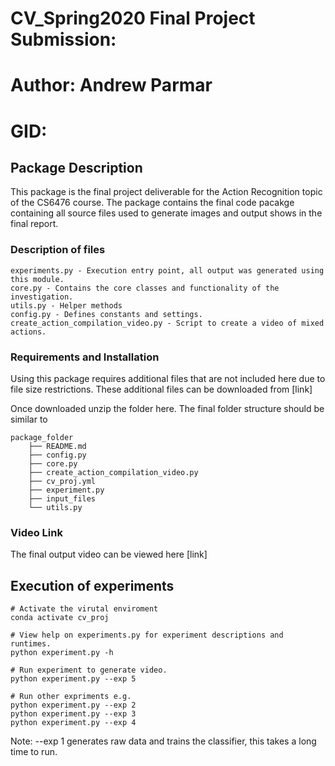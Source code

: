 # CV_Spring2020 Final Project Submission:
# Author: Andrew Parmar
# GID: 

## Package Description
This package is the final project deliverable for the Action Recognition topic of the
CS6476 course. The package contains the final code pacakge containing all source files 
used to generate images and output shows in the final report.


### Description of files

    experiments.py - Execution entry point, all output was generated using this module. 
    core.py - Contains the core classes and functionality of the investigation.
    utils.py - Helper methods
    config.py - Defines constants and settings.
    create_action_compilation_video.py - Script to create a video of mixed actions.
    

### Requirements and Installation

Using this package requires additional files that are not included here due to file size restrictions.
These additional files can be downloaded from [link]

Once downloaded unzip the folder here. The final folder structure should be similar to 

    package_folder
        ├── README.md
        ├── config.py
        ├── core.py
        ├── create_action_compilation_video.py
        ├── cv_proj.yml
        ├── experiment.py
        ├── input_files
        └── utils.py
 

### Video Link

The final output video can be viewed here [link]


## Execution of experiments

    # Activate the virutal enviroment
    conda activate cv_proj
    
    # View help on experiments.py for experiment descriptions and runtimes.
    python experiment.py -h
    
    # Run experiment to generate video. 
    python experiment.py --exp 5
    
    # Run other expriments e.g.
    python experiment.py --exp 2
    python experiment.py --exp 3
    python experiment.py --exp 4
    
Note: --exp 1 generates raw data and trains the classifier, this takes a long time to run.
